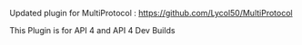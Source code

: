 Updated plugin for MultiProtocol : https://github.com/Lycol50/MultiProtocol

This Plugin is for API 4 and API 4 Dev Builds
